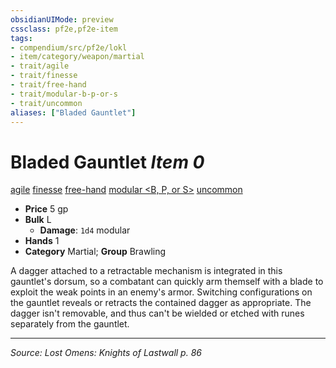 ```yaml
---
obsidianUIMode: preview
cssclass: pf2e,pf2e-item
tags:
- compendium/src/pf2e/lokl
- item/category/weapon/martial
- trait/agile
- trait/finesse
- trait/free-hand
- trait/modular-b-p-or-s
- trait/uncommon
aliases: ["Bladed Gauntlet"]
---
```

# Bladed Gauntlet *Item 0*  
[agile](agile.md "Agile Weapon Trait")  [finesse](finesse.md "Finesse Weapon Trait")  [free-hand](free-hand.md "Free-Hand Weapon Trait")  [modular <B, P, or S>](rules/traits/modular-b-p-or-s-logm.md "Modular Weapon Trait")  [uncommon](uncommon.md "Uncommon Rarity Trait")  

- **Price** 5 gp
- **Bulk** L
  - **Damage**: `1d4` modular
- **Hands** 1
- **Category** Martial; **Group** Brawling 

A dagger attached to a retractable mechanism is integrated in this gauntlet's dorsum, so a combatant can quickly arm themself with a blade to exploit the weak points in an enemy's armor. Switching configurations on the gauntlet reveals or retracts the contained dagger as appropriate. The dagger isn't removable, and thus can't be wielded or etched with runes separately from the gauntlet.


---
*Source: Lost Omens: Knights of Lastwall p. 86*